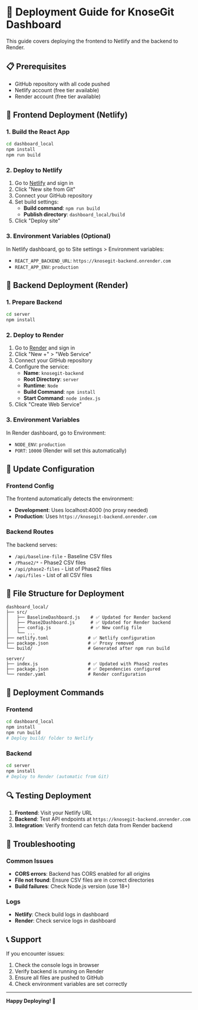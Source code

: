 # 🚀 Deployment Guide for KnoseGit Dashboard

This guide covers deploying the frontend to Netlify and the backend to Render.

## 📋 Prerequisites

- GitHub repository with all code pushed
- Netlify account (free tier available)
- Render account (free tier available)

## 🎯 Frontend Deployment (Netlify)

### 1. Build the React App
```bash
cd dashboard_local
npm install
npm run build
```

### 2. Deploy to Netlify
1. Go to [Netlify](https://netlify.com) and sign in
2. Click "New site from Git"
3. Connect your GitHub repository
4. Set build settings:
   - **Build command**: `npm run build`
   - **Publish directory**: `dashboard_local/build`
5. Click "Deploy site"

### 3. Environment Variables (Optional)
In Netlify dashboard, go to Site settings > Environment variables:
- `REACT_APP_BACKEND_URL`: `https://knosegit-backend.onrender.com`
- `REACT_APP_ENV`: `production`

## 🔧 Backend Deployment (Render)

### 1. Prepare Backend
```bash
cd server
npm install
```

### 2. Deploy to Render
1. Go to [Render](https://render.com) and sign in
2. Click "New +" > "Web Service"
3. Connect your GitHub repository
4. Configure the service:
   - **Name**: `knosegit-backend`
   - **Root Directory**: `server`
   - **Runtime**: `Node`
   - **Build Command**: `npm install`
   - **Start Command**: `node index.js`
5. Click "Create Web Service"

### 3. Environment Variables
In Render dashboard, go to Environment:
- `NODE_ENV`: `production`
- `PORT`: `10000` (Render will set this automatically)

## 🔄 Update Configuration

### Frontend Config
The frontend automatically detects the environment:
- **Development**: Uses localhost:4000 (no proxy needed)
- **Production**: Uses `https://knosegit-backend.onrender.com`

### Backend Routes
The backend serves:
- `/api/baseline-file` - Baseline CSV files
- `/Phase2/*` - Phase2 CSV files
- `/api/phase2-files` - List of Phase2 files
- `/api/files` - List of all CSV files

## 📁 File Structure for Deployment

```
dashboard_local/
├── src/
│   ├── BaselineDashboard.js    # ✅ Updated for Render backend
│   ├── Phase2Dashboard.js      # ✅ Updated for Render backend
│   ├── config.js               # ✅ New config file
│   └── ...
├── netlify.toml               # ✅ Netlify configuration
├── package.json               # ✅ Proxy removed
└── build/                     # Generated after npm run build

server/
├── index.js                   # ✅ Updated with Phase2 routes
├── package.json               # ✅ Dependencies configured
└── render.yaml                # Render configuration
```

## 🚀 Deployment Commands

### Frontend
```bash
cd dashboard_local
npm install
npm run build
# Deploy build/ folder to Netlify
```

### Backend
```bash
cd server
npm install
# Deploy to Render (automatic from Git)
```

## 🔍 Testing Deployment

1. **Frontend**: Visit your Netlify URL
2. **Backend**: Test API endpoints at `https://knosegit-backend.onrender.com`
3. **Integration**: Verify frontend can fetch data from Render backend

## 🐛 Troubleshooting

### Common Issues
- **CORS errors**: Backend has CORS enabled for all origins
- **File not found**: Ensure CSV files are in correct directories
- **Build failures**: Check Node.js version (use 18+)

### Logs
- **Netlify**: Check build logs in dashboard
- **Render**: Check service logs in dashboard

## 📞 Support

If you encounter issues:
1. Check the console logs in browser
2. Verify backend is running on Render
3. Ensure all files are pushed to GitHub
4. Check environment variables are set correctly

---

**Happy Deploying! 🎉**
